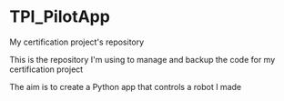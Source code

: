# TPI_PilotApp
My certification project's repository

This is the repository I'm using to manage and backup the code for my certification project

The aim is to create a Python app that controls a robot I made
